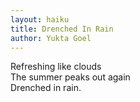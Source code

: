 ```yaml
---
layout: haiku
title: Drenched In Rain
author: Yukta Goel
---
```


Refreshing like clouds <br>
The summer peaks out again <br>
Drenched in rain.<br>
